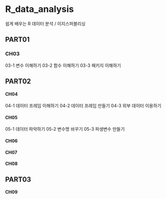 # R_data_analysis
쉽게 배우는 R 데이터 분석 / 이지스퍼블리싱

## PART01

### CH03
03-1 변수 이해하기
03-2 함수 이해하기
03-3 패키지 이해하기

## PART02

#### CH04
04-1 데이터 프레임 이해하기
04-2 데이터 프레임 만들기
04-3 외부 데이터 이용하기

#### CH05
05-1 데이터 파악하기
05-2 변수명 바꾸기
05-3 파생변수 만들기

#### CH06

#### CH07

#### CH08


## PART03

#### CH09
